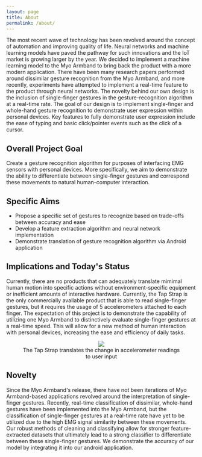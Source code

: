 ```yaml
---
layout: page
title: About
permalink: /about/
---
```


<html>
  <body>
    <p>The most recent wave of technology has been revolved around the concept of automation and improving quality of life. Neural networks and machine learning models have paved the pathway for such innovations and the IoT market is growing larger by the year. We decided to implement a machine learning model to the Myo Armband to bring back the product with a more modern application. There have been many research papers performed around dissimilar gesture recognition from the Myo Armband, and more recently, experiments have attempted to implement a real-time feature to the product through neural networks. The novelty behind our own design is the inclusion of single-finger gestures in the gesture-recognition algorithm at a real-time rate. The goal of our design is to implement single-finger and whole-hand gesture recognition to demonstrate user expression within personal devices. Key features to fully demonstrate user expression include the ease of typing and basic click/pointer events such as the click of a cursor.</p>
      <h2>Overall Project Goal</h2>
      <p>Create a gesture recognition algorithm for purposes of interfacing EMG sensors with personal devices. More specifically, we aim to demonstrate the ability to differentiate between single-finger gestures and correspond these movements to natural human-computer interaction.</p>
      <h2>Specific Aims</h2>
      <p><ul>
        <li>Propose a specific set of gestures to recognize based on trade-offs between accuracy and ease</li>
        <li>Develop a feature extraction algorithm and neural network implementation</li>
        <li>Demonstrate translation of gesture recognition algorithm via Android application</li>
      </ul></p>
      <h2>Implications and Today's Status</h2>
      <p>Currently, there are no products that can adequately translate mimimal human motion into specific actions without environment-specific equipment or inefficient amounts of interactive hardware. Currently, the Tap Strap is the only commercially available product that is able to read single-finger gestures, but it requires the usage of 5 accelerometers attached to each finger. The expectation of this project is to demonstrate the capability of utilizing one Myo Armband to distinctively evaluate single-finger gestures at a real-time speed. This will allow for a new method of human interaction with personal devices, increasing the ease and efficiency of daily tasks.</p>
      <center><figure>
          <img class = "size" src="https://cnet1.cbsistatic.com/img/00XQEmFzx7Xio51Kw8V0E4zo_oE=/2017/11/21/b97d2dc7-e471-47b8-a2e0-9091b2d26bcd/fl-tapkeyboard-cnetstill.jpg" style="max-width:50%;">
          <center><figcaption>The Tap Strap translates the change in accelerometer readings to user input</figcaption></center>
        </figure></center>
  <h2>Novelty</h2>
  <p>Since the Myo Armband's release, there have not been iterations of Myo Armband-based applications revolved around the interpretation of single-finger gestures. Recently, real-time classification of dissimilar, whole-hand gestures have been implemented into the Myo Armband, but the classification of single-finger gestures at a real-time rate have yet to be utilized due to the high EMG signal similarity between these movements. Our robust methods of cleaning and classifying allow for stronger feature-extracted datasets that ultimately lead to a strong classifier to differentiate between these single-finger gestures. We demonstrate the accuracy of our model by integrating it into our android application.</p>
  </body>
</html>
